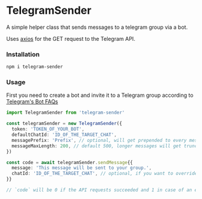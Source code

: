 # TelegramSender

A simple helper class that sends messages to a telegram group via a bot.

Uses [axios](https://github.com/axios/axios) for the GET request to the Telegram API.

### Installation
```bash
npm i telegram-sender
```

### Usage
First you need to create a bot and invite it to a Telegram group according to [Telegram's Bot FAQs](https://core.telegram.org/bots/faq#how-do-i-create-a-bot)


```typescript
import TelegramSender from 'telegram-sender'

const telegramSender = new TelegramSender({
  token: 'TOKEN_OF_YOUR_BOT',
  defaultChatId: 'ID_OF_THE_TARGET_CHAT',
  messagePrefix: 'Prefix', // optional, will get prepended to every message
  messageMaxLength: 200, // default 500, longer messages will get truncated and marked with '(Message Truncated)'
})

const code = await telegramSender.sendMessage{{
  message: 'This message will be sent to your group.',
  chatId: 'ID_OF_THE_TARGET_CHAT', // optional, if you want to override the defaultChatId specified in the instance
}}

// `code` will be 0 if the API requests succeeded and 1 in case of an error
```
